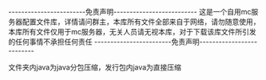 ------------------------免责声明--------------------------
这是一个自用mc服务器配置文件库，详情请问群主，本库所有文件全部来自于网络，请勿随意使用，本库所有文件仅用于mc服务器，无关人员请无视本库，对于下载该库文件所引发的任何事情不承担任何责任
------------------------免责声明--------------------------





文件夹内java为java分包压缩，发行包内java为直接压缩
